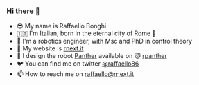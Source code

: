 ### Hi there 👋

<!--
**rbonghi/rbonghi** is a ✨ _special_ ✨ repository because its `README.md` (this file) appears on your GitHub profile.

Here are some ideas to get you started:

- 🔭 I’m currently working on ...
- 🌱 I’m currently learning ...
- 👯 I’m looking to collaborate on ...
- 🤔 I’m looking for help with ...
- 💬 Ask me about ...
- 📫 How to reach me: ...
- 😄 Pronouns: ...
- ⚡ Fun fact: ...
-->
- 😎 My name is Raffaello Bonghi
- 🇮🇹 I'm Italian, born in the eternal city of Rome 🛵
- 🤖 I'm a robotics engineer, with Msc and PhD in control theory
- 👾 My website is [rnext.it](https://www.rnext.it)
- 🐆 I design the robot [Panther](https://www.rnext.it/panther) available on 😼 [rpanther](https://github.com/rpanther)
- 🐦 You can find me on twitter [@raffaello86](https://twitter.com/raffaello86)
- 📫 How to reach me on [raffaello@rnext.it](mailto:raffaello@rnext.it)
